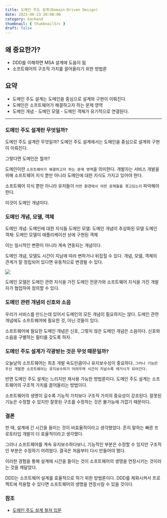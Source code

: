 ```yaml
---
title: 도메인 주도 설계(Domain-Driven Design)
date: 2023-08-23 20:08:06
category: backend
thumbnail: { thumbnailSrc }
draft: false
---
```


## 왜 중요한가?

- DDD를 이해하면 MSA 설계에 도움이 됨
- 소프트웨어의 구조적 가치를 끌어올리기 위한 방법론

## 요약

- 도메인 주도 설계는 도메인을 중심으로 설계와 구현이 이뤄진다.
- 도메인은 소프트웨어가 해결하고자 하는 문제 영역
- 도메인 개념 - 도메인 모델 - 도메인 객체가 유기적으로 연결된다.

---

### 도메인 주도 설계란 무엇일까?

도메인 주도 설계란 무엇일까?
도메인 주도 설계에서는 도메인을 중심으로 설계와 구현이 이뤄진다.

그렇다면 도메인은 뭘까?

도메인이란 `소프트웨어가 해결하고자 하는 문제 영역`을 의미한다.
개발자는 서비스 개발을 위해 소프트웨어 지식 뿐만 아니라 도메인에 대한 지식도 가지고 있어야 한다.

소프트웨어 지식 뿐만 아니라 유저들이 `어떤 환경에서 어떤 문제들을 겪고있는지` 파악해야 한다.

이것이 도메인 개념이다.

### 도메인 개념, 모델, 객체

도메인 개념: 도메인에 대한 지식들
도메인 모델: 도메인 개념이 추상화된 모델
도메인 객체: 도메인 모델이 애플리케이션 상에 구현된 객체

이는 일시적인 변환이 아니라 계속 연동되는 개념이다.

도메인 개념, 모델도 시간이 지남에 따라 변하거나 뒤집힐 수 있다.
개념, 모델, 객체의 관계가 잘 정립되어 있다면 유동적으로 변경될 수 있다.

![](https://i.imgur.com/lekfy4m.png)

도메인 모델은 도메인 관련 지식을 가진 도메인 전문가와 소프트웨어 지식을 가진 개발자가 협업하여 정의할 수 있다.

### 도메인 관련 개념의 신호와 소음

우리가 서비스를 만드는데 있어서 도메인의 모든 개념이 필요하지는 않다.
도메인 관련 개념에도 소프트웨어에 필요한 것, 아닌 것들이 있다.

소프트웨어에 필요한 도메인 개념은 신호, 그렇지 않은 도메인 개념은 소음이다.
신호와 소음을 구별하는 필터를 갖도록 하자.

### 도메인 주도 설계가 각광받는 것은 무엇 때문일까?

오늘날의 소프트웨어는 최초 개발 속도만큼이나 유지보수성이 중요하다.
`그러나 기능만 우선 개발한 소프트웨어는 유지보수하기 어려우며 시간이 지날수록 레거시가 되어간다.`

반면 도메인 주도 설계는 느리지만 재사용 가능한 방법론이다.
도메인 주도 설계는 소프트웨어의 구조적 가치를 끌어올리는 방법이다.

소프트웨어의 생명이 길수록 기능적 가치보다 구조적 가치의 중요성이 강조된다.
잘못된 기능은 수정할 수 있지만 잘못된 구조를 수정하는 것은 불가능에 가깝기 때문이다.

### 결론

한 때, 설계에 긴 시간을 들이는 것이 비효율적이라고 생각했었다.
흔히 말하는 빠른 프로토타입 개발이 더 효율적이라고 생각했다.

그러나 소프트웨어를 계속 유지보수하다보니, 기능적인 부분은 수정할 수 있지만 구조적인 부분은 수정하기 어려웠다.
결국은 처음부터 다시 만들어야 했다.

이러한 경험을 통해 설계에 시간을 들이는 것이 소프트웨어의 생명을 연장시키는 것이라는 것을 깨달았다.

DDD는 소프트웨어 설계를 효율적으로 하기 위한 방법론이다.
DDD를 체화시켜서 프로젝트에 적용할 수 있다면 소프트웨어의 생명을 연장시킬 수 있을 것이다.

### 참조

- [도메인 주도 설계 철저 입문](https://www.yes24.com/Product/Goods/93384475)
